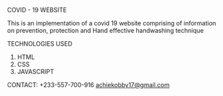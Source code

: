 COVID - 19 WEBSITE

This is an implementation of a  covid 19 website  comprising of information on prevention, protection and Hand effective handwashing technique

TECHNOLOGIES USED
1. HTML
2. CSS
3. JAVASCRIPT

CONTACT: 
+233-557-700-916
achiekobby17@gmail.com